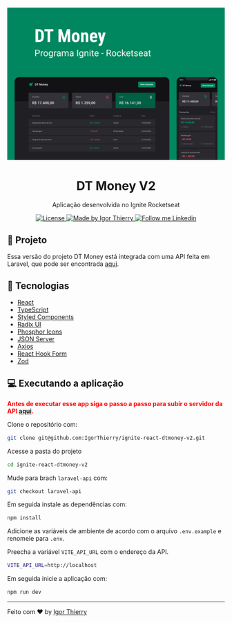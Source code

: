 <p align="center">
  <img src=".github/cover.png" alt="Página inicial">
</p>

<h1 align="center">
  DT Money V2
</h1>

<p align="center">Aplicação desenvolvida no Ignite Rocketseat</p>

<p align="center">
  <a href="#">
    <img alt="License" src="https://img.shields.io/badge/license-MIT-2ecc71">
  </a>

  <a href="https://github.com/IgorThierry">
    <img alt="Made by Igor Thierry" src="https://img.shields.io/badge/Made%20by-Igor%20Thierry-2ecc71">
  </a>

  <a href="https://www.linkedin.com/in/igorthierry/">
    <img alt="Follow me Linkedin" src="https://img.shields.io/badge/Follow%20up-igorthierry-2ecc71?style=social&logo=linkedin">
  </a>
</p>

## 🚀 Projeto

Essa versão do projeto DT Money está integrada com uma API feita em Laravel, que pode ser encontrada [aqui](https://github.com/IgorThierry/dt-money-api-laravel).

## 🔧 Tecnologias

- [React](https://reactjs.org/)
- [TypeScript](https://www.typescriptlang.org/)
- [Styled Components](https://styled-components.com/)
- [Radix UI](https://github.com/radix-ui/primitives)
- [Phosphor Icons](https://github.com/phosphor-icons/react)
- [JSON Server](https://github.com/typicode/json-server)
- [Axios](https://github.com/axios/axios)
- [React Hook Form](https://github.com/react-hook-form/react-hook-form)
- [Zod](https://github.com/colinhacks/zod)

## 💻 Executando a aplicação

<span style="color:red">**Antes de executar esse app siga o passo a passo para subir o servidor da API [aqui](https://github.com/IgorThierry/dt-money-api-laravel).**</span>

Clone o repositório com:

```bash
git clone git@github.com:IgorThierry/ignite-react-dtmoney-v2.git
```

Acesse a pasta do projeto

```bash
cd ignite-react-dtmoney-v2
```

Mude para brach `laravel-api` com:

```bash
git checkout laravel-api
```

Em seguida instale as dependências com:

```bash
npm install
```

Adicione as variáveis de ambiente de acordo com o arquivo `.env.example` e renomeie para `.env`.

Preecha a variável `VITE_API_URL` com o endereço da API.

```bash
VITE_API_URL=http://localhost
```

Em seguida inicie a aplicação com:

```bash
npm run dev
```

---

Feito com ♥ by [Igor Thierry](https://www.linkedin.com/in/igorthierry/)
